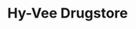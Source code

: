 ---
title: "Hy-Vee Drugstore"
url: /cedar-rapids/hy-vee-drugstore-boyson-road-northeast/
shop: chemist
---